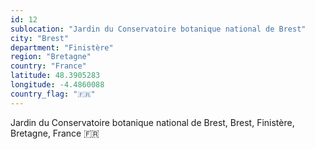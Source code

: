 ```yaml
---
id: 12
sublocation: "Jardin du Conservatoire botanique national de Brest"
city: "Brest"
department: "Finistère"
region: "Bretagne"
country: "France"
latitude: 48.3905283
longitude: -4.4860088
country_flag: "🇫🇷"
---
```

Jardin du Conservatoire botanique national de Brest, Brest, Finistère, Bretagne, France 🇫🇷